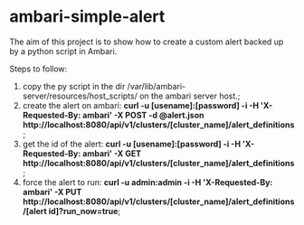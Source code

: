# ambari-simple-alert
The aim of this project is to show how to create a custom alert backed up by a python script in Ambari.

Steps to follow:
1. copy the py script in the dir /var/lib/ambari-server/resources/host_scripts/ on the ambari server host.;
2. create the alert on ambari: **curl -u [usename]:[password] -i -H 'X-Requested-By: ambari' -X POST -d @alert.json http://localhost:8080/api/v1/clusters/[cluster_name]/alert_definitions**;
3. get the id of the alert: **curl -u [usename]:[password] -i -H 'X-Requested-By: ambari' -X GET http://localhost:8080/api/v1/clusters/[cluster_name]/alert_definitions**;
4. force the alert to run: **curl -u admin:admin -i -H 'X-Requested-By: ambari' -X PUT http://localhost:8080/api/v1/clusters/[cluster_name]/alert_definitions/[alert id]?run_now=true**;

